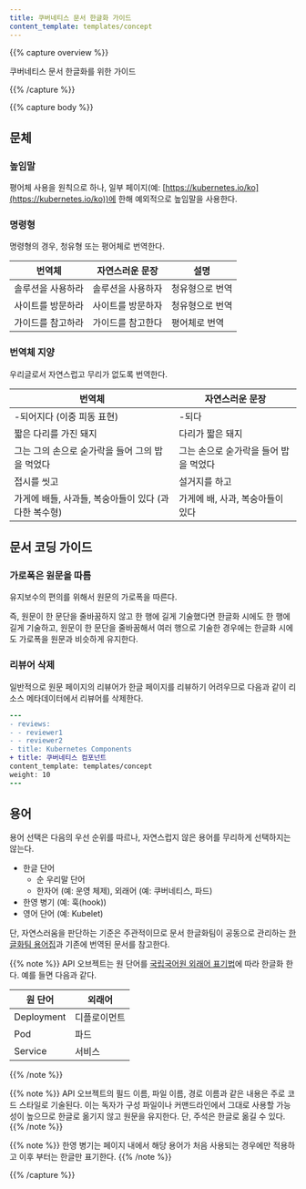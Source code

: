 ```yaml
---
title: 쿠버네티스 문서 한글화 가이드
content_template: templates/concept
---
```


{{% capture overview %}}

쿠버네티스 문서 한글화를 위한 가이드

{{% /capture %}}


{{% capture body %}}

## 문체

### 높임말

평어체 사용을 원칙으로 하나, 일부 페이지(예: [https://kubernetes.io/ko](https://kubernetes.io/ko))에 한해 예외적으로 
높임말을 사용한다.

### 명령형

명령형의 경우, 청유형 또는 평어체로 번역한다.

번역체 | 자연스러운 문장 | 설명 
--- | --- | ---
솔루션을 사용하라 | 솔루션을 사용하자 | 청유형으로 번역
사이트를 방문하라 | 사이트를 방문하자 | 청유형으로 번역
가이드를 참고하라 | 가이드를 참고한다 | 평어체로 번역
 

### 번역체 지양

우리글로서 자연스럽고 무리가 없도록 번역한다.

번역체 | 자연스러운 문장 
--- | ---
-되어지다 (이중 피동 표현) | -되다 
짧은 다리를 가진 돼지 | 다리가 짧은 돼지 
그는 그의 손으로 숟가락을 들어 그의 밥을 먹었다 | 그는 손으로 숟가락을 들어 밥을 먹었다
접시를 씻고 | 설거지를 하고
가게에 배들, 사과들, 복숭아들이 있다 (과다한 복수형) | 가게에 배, 사과, 복숭아들이 있다

## 문서 코딩 가이드

### 가로폭은 원문을 따름

유지보수의 편의를 위해서 원문의 가로폭을 따른다. 

즉, 원문이 한 문단을 줄바꿈하지 않고 한 행에 길게 기술했다면 한글화 시에도 한 행에 길게 기술하고, 원문이 한 문단을 
줄바꿈해서 여러 행으로 기술한 경우에는 한글화 시에도 가로폭을 원문과 비슷하게 유지한다.

### 리뷰어 삭제

일반적으로 원문 페이지의 리뷰어가 한글 페이지를 리뷰하기 어려우므로 다음과 같이 리소스 메타데이터에서 리뷰어를 
삭제한다.

```diff
---
- reviews:
- - reviewer1
- - reviewer2
- title: Kubernetes Components
+ title: 쿠버네티스 컴포넌트
content_template: templates/concept
weight: 10
---
```

## 용어

용어 선택은 다음의 우선 순위를 따르나, 자연스럽지 않은 용어를 무리하게 선택하지는 않는다.


* 한글 단어
  * 순 우리말 단어
  * 한자어 (예: 운영 체제), 외래어 (예: 쿠버네티스, 파드)
* 한영 병기 (예: 훅(hook))
* 영어 단어 (예: Kubelet)

단, 자연스러움을 판단하는 기준은 주관적이므로 문서 한글화팀이 공동으로 관리하는 
[한글화팀 용어집](https://goo.gl/BDNeJ1)과 기존에 번역된 문서를 참고한다.

{{% note %}}
API 오브젝트는 원 단어를 
[국립국어원 외래어 표기법](http://www.korean.go.kr/front/page/pageView.do?page_id=P000104&mn_id=97)에 
따라 한글화 한다. 예를 들면 다음과 같다.

원 단어    | 외래어 
---        | --- 
Deployment | 디플로이먼트  
Pod        | 파드 
Service    | 서비스 
{{% /note %}}

{{% note %}}
API 오브젝트의 필드 이름, 파일 이름, 경로 이름과 같은 내용은 주로 코드 스타일로 기술된다. 이는 독자가 구성 파일이나 
커맨드라인에서 그대로 사용할 가능성이 높으므로 한글로 옮기지 않고 원문을 유지한다. 단, 주석은 한글로 옮길 수 있다.
{{% /note %}}

{{% note %}}
한영 병기는 페이지 내에서 해당 용어가 처음 사용되는 경우에만 적용하고 이후 부터는 한글만 표기한다.
{{% /note %}}

{{% /capture %}}

